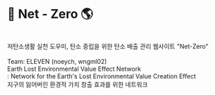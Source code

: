 # 🌳 Net - Zero 🌎
<br>
저탄소생활 실천 도우미, 탄소 중립을 위한 탄소 배출 관리 웹사이트 "Net-Zero"
<br>
<br>
Team: ELEVEN (noeych, wngml02)
<br>
Earth Lost Environmental Value Effect Network
<br>
: Network for the Earth's Lost Environmental Value Creation Effect
<br>
  지구의 잃어버린 환경적 가치 창출 효과를 위한 네트워크
